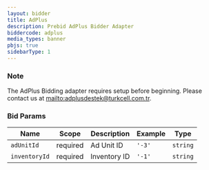 ```yaml
---
layout: bidder
title: AdPlus
description: Prebid AdPlus Bidder Adapter
biddercode: adplus
media_types: banner
pbjs: true
sidebarType: 1
---
```


### Note

The AdPlus Bidding adapter requires setup before beginning. Please contact us at [mailto:adplusdestek@turkcell.com.tr](adplusdestek@turkcell.com.tr).

### Bid Params


| Name          | Scope    | Description   | Example                                   | Type      |
|---------------|----------|---------------|-------------------------------------------|-----------|
| `adUnitId`    | required | Ad Unit ID    | `'-3'`                                    | `string`  |
| `inventoryId` | required | Inventory ID  | `'-1'`                                    | `string`  |
